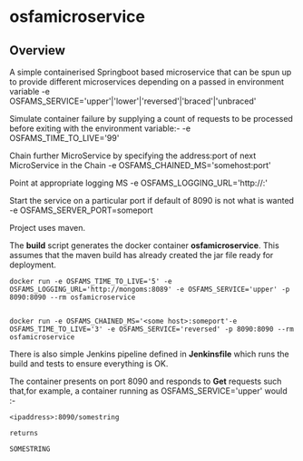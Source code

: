 # osfamicroservice

## Overview
A simple containerised Springboot based microservice that can be spun up to provide different microservices depending on a passed in environment variable
    -e OSFAMS_SERVICE='upper'|'lower'|'reversed'|'braced'|'unbraced'

Simulate container failure by supplying a count of requests to be processed before exiting with the environment variable:-
    -e OSFAMS_TIME_TO_LIVE='99'

Chain further MicroService by specifying the address:port of next MicroService in the Chain
    -e OSFAMS_CHAINED_MS='somehost:port'

Point at appropriate logging MS
    -e OSFAMS_LOGGING_URL='http://<somehost>:<someport>'

Start the service on a particular port if default of 8090 is not what is wanted
    -e OSFAMS_SERVER_PORT=someport


Project uses maven.


The **build** script generates the docker container **osfamicroservice**. This assumes that the maven build has already created the jar file ready for deployment.

    docker run -e OSFAMS_TIME_TO_LIVE='5' -e OSFAMS_LOGGING_URL='http://mongoms:8089' -e OSFAMS_SERVICE='upper' -p 8090:8090 --rm osfamicroservice


    docker run -e OSFAMS_CHAINED_MS='<some host>:someport'-e OSFAMS_TIME_TO_LIVE='3' -e OSFAMS_SERVICE='reversed' -p 8090:8090 --rm osfamicroservice



There is also simple Jenkins pipeline defined in **Jenkinsfile** which runs the build and tests to ensure everything is OK.

The container presents on port 8090 and responds to **Get** requests such that,for example, a container running as OSFAMS_SERVICE='upper' would :-

    <ipaddress>:8090/somestring

    returns

    SOMESTRING
